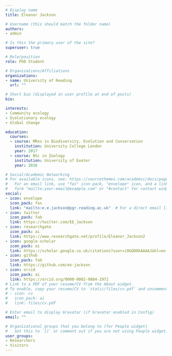```yaml
---
# Display name
title: Eleanor Jackson

# Username (this should match the folder name)
authors:
- admin

# Is this the primary user of the site?
superuser: true

# Role/position
role: PhD Student

# Organizations/Affiliations
organizations:
- name: University of Reading
  url: ""

# Short bio (displayed in user profile at end of posts)
bio:

interests:
- Community ecology
- Evolutionary ecology
- Global change

education:
  courses:
  - course: MRes in Biodiversity, Evolution and Conservation
    institution: University College London
    year: 2017
  - course: BSc in Zoology
    institution: University of Exeter
    year: 2016

# Social/Academic Networking
# For available icons, see: https://sourcethemes.com/academic/docs/page-builder/#icons
#   For an email link, use "fas" icon pack, "envelope" icon, and a link in the
#   form "mailto:your-email@example.com" or "#contact" for contact widget.
social:
- icon: envelope
  icon_pack: fas
  link: "mailto:e.e.jackson@pgr.reading.ac.uk"  # For a direct email link, use "mailto:test@example.org".
- icon: twitter
  icon_pack: fab
  link: https://twitter.com/EE_Jackson
- icon: researchgate
  icon_pack: ai
  link: https://www.researchgate.net/profile/Eleanor_Jackson2
- icon: google-scholar
  icon_pack: ai
  link: https://scholar.google.co.uk/citations?user=i0GQDOkAAAAJ&hl=en
- icon: github
  icon_pack: fab
  link: https://github.com/ee-jackson
- icon: orcid
  icon_pack: ai
  link: https://orcid.org/0000-0002-9884-2972
# Link to a PDF of your resume/CV from the About widget.
# To enable, copy your resume/CV to `static/files/cv.pdf` and uncomment the lines below.
# - icon: cv
#   icon_pack: ai
#   link: files/cv.pdf

# Enter email to display Gravatar (if Gravatar enabled in Config)
email: ""

# Organizational groups that you belong to (for People widget)
#   Set this to `[]` or comment out if you are not using People widget.
user_groups:
- Researchers
- Visitors
---
```

